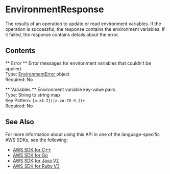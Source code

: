 # EnvironmentResponse<a name="API_EnvironmentResponse"></a>

The results of an operation to update or read environment variables\. If the operation is successful, the response contains the environment variables\. If it failed, the response contains details about the error\.

## Contents<a name="API_EnvironmentResponse_Contents"></a>

 ** Error **   <a name="SSS-Type-EnvironmentResponse-Error"></a>
Error messages for environment variables that couldn't be applied\.  
Type: [ EnvironmentError ](API_EnvironmentError.md) object  
Required: No

 ** Variables **   <a name="SSS-Type-EnvironmentResponse-Variables"></a>
Environment variable key\-value pairs\.  
Type: String to string map  
Key Pattern: `[a-zA-Z]([a-zA-Z0-9_])+`   
Required: No

## See Also<a name="API_EnvironmentResponse_SeeAlso"></a>

For more information about using this API in one of the language\-specific AWS SDKs, see the following:
+  [ AWS SDK for C\+\+](https://docs.aws.amazon.com/goto/SdkForCpp/lambda-2015-03-31/EnvironmentResponse) 
+  [ AWS SDK for Go](https://docs.aws.amazon.com/goto/SdkForGoV1/lambda-2015-03-31/EnvironmentResponse) 
+  [ AWS SDK for Java V2](https://docs.aws.amazon.com/goto/SdkForJavaV2/lambda-2015-03-31/EnvironmentResponse) 
+  [ AWS SDK for Ruby V3](https://docs.aws.amazon.com/goto/SdkForRubyV3/lambda-2015-03-31/EnvironmentResponse) 